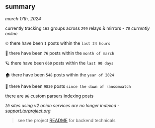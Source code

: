 
## summary
_march 17th, 2024_

currently tracking `163` groups across `299` relays & mirrors - _`70` currently online_

⏲ there have been `1` posts within the `last 24 hours`

🦈 there have been `76` posts within the `month of march`

🪐 there have been `660` posts within the `last 90 days`

🏚 there have been `548` posts within the `year of 2024`

🦕 there have been `9830` posts `since the dawn of ransomwatch`

there are `96` custom parsers indexing posts

_`20` sites using v2 onion services are no longer indexed - [support.torproject.org](https://support.torproject.org/onionservices/v2-deprecation/)_

> see the project [README](https://github.com/joshhighet/ransomwatch#ransomwatch--) for backend technicals

